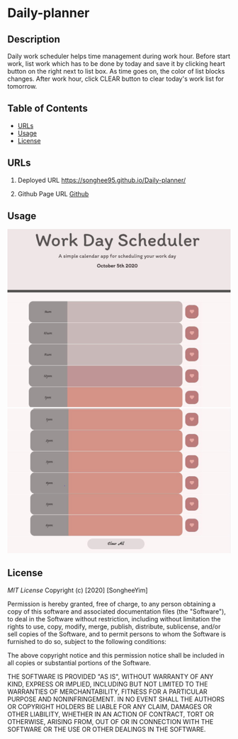 # Daily-planner

## Description
Daily work scheduler helps time management during work hour. Before start work, list work which has to be done by today and save it by clicking heart button on the right next to list box. As time goes on, the color of list blocks changes. After work hour, click CLEAR button to clear today's work list for tomorrow.

## Table of Contents
* [URLs](#URLs)
* [Usage](#usage)
* [License](#license)


## URLs
1. Deployed URL
    https://songhee95.github.io/Daily-planner/

2. Github Page URL
    [Github](https://github.com/Songhee95/Daily-planner)


## Usage
![GitHub Logo](./assets/images/1.JPG)
![GitHub Logo](./assets/images/2.JPG)


## License
*MIT License*
Copyright (c) [2020] [SongheeYim]

Permission is hereby granted, free of charge, to any person obtaining a copy
of this software and associated documentation files (the "Software"), to deal
in the Software without restriction, including without limitation the rights
to use, copy, modify, merge, publish, distribute, sublicense, and/or sell
copies of the Software, and to permit persons to whom the Software is
furnished to do so, subject to the following conditions:

The above copyright notice and this permission notice shall be included in all
copies or substantial portions of the Software.

THE SOFTWARE IS PROVIDED "AS IS", WITHOUT WARRANTY OF ANY KIND, EXPRESS OR
IMPLIED, INCLUDING BUT NOT LIMITED TO THE WARRANTIES OF MERCHANTABILITY,
FITNESS FOR A PARTICULAR PURPOSE AND NONINFRINGEMENT. IN NO EVENT SHALL THE
AUTHORS OR COPYRIGHT HOLDERS BE LIABLE FOR ANY CLAIM, DAMAGES OR OTHER
LIABILITY, WHETHER IN AN ACTION OF CONTRACT, TORT OR OTHERWISE, ARISING FROM,
OUT OF OR IN CONNECTION WITH THE SOFTWARE OR THE USE OR OTHER DEALINGS IN THE
SOFTWARE.
